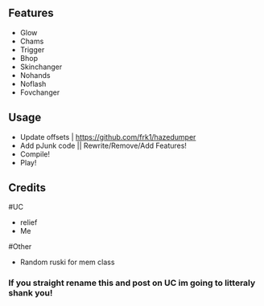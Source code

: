 ## Features
- Glow
- Chams
- Trigger
- Bhop
- Skinchanger
- Nohands
- Noflash
- Fovchanger

## Usage

- Update offsets | https://github.com/frk1/hazedumper
- Add pJunk code || Rewrite/Remove/Add Features!
- Compile!
- Play!

## Credits

#UC
- relief
- Me

#Other
- Random ruski for mem class

### If you straight rename this and post on UC im going to litteraly shank you!
 
